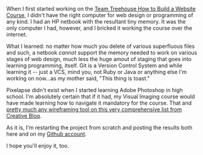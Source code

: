 When I first started working on the <a href="https://teamtreehouse.com/tracks/web-design" target="_blank">Team Treehouse How to Build a Website Course</a>, I didn't have the right computer for web design or programming of any kind.  I had an HP netbook with the resultant tiny memory.  It was the only computer I had, however, and I bricked it working the course over the internet.  

What I learned: no matter how much you delete of various superfluous files and such, a netbook <i>cannot</i> support the memory needed to work on various stages of web design, much less the huge amout of staging that goes into learning programming, itself.  Git is a Version Control System and while learning it -- just a VCS, mind you, not Ruby or Java or anything else I'm working on now...as my mother said, "This thing is toast."

Pixelapse didn't exist when I started learning Adobe Photoshop in high school.  I'm absolutely certain that if it had, my Visual Imaging course would have made learning how to navigate it mandatory for the course.  That and <a href="http://www.creativebloq.com/wireframes/top-wireframing-tools-11121302" target="_blank">pretty much any wireframing tool on this very comprehensive list from Creative Bloq</a>.

As it is, I'm restarting the project from scratch and posting the results both here and on my <a href="https://github.com/angelfirenze01" target="_blank">Github account</a>.

I hope you'll enjoy it, too.
